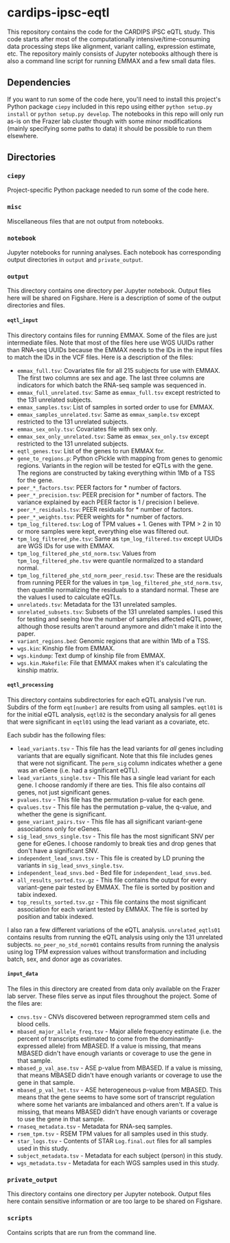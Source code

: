 # cardips-ipsc-eqtl

This repository contains the code for the CARDIPS iPSC eQTL study. This code
starts after most of the computationally intensive/time-consuming data
processing steps like alignment, variant calling, expression estimate, etc. The
repository mainly consists of Jupyter notebooks although there is also a
command line script for running EMMAX and a few small data files.

## Dependencies

If you want to run some of the code here, you'll need to install this project's
Python package `ciepy` included in this repo using either `python setup.py
install` or `python setup.py develop`. The notebooks in this repo will only run
as-is on the Frazer lab cluster though with some minor modifications (mainly
specifying some paths to data) it should be possible to run them elsewhere.

## Directories

### `ciepy`

Project-specific Python package needed to run some of the code here.

### `misc`

Miscellaneous files that are not output from notebooks.

### `notebook`

Jupyter notebooks for running analyses. Each notebook has corresponding
output directories in `output` and `private_output`.

### `output`

This directory contains one directory per Jupyter notebook. Output files here
will be shared on Figshare. Here is a description of some of the output
directories and files.

#### `eqtl_input`

This directory contains files for running EMMAX. Some of the files are just
intermediate files. Note that most of the files here use WGS UUIDs rather than
RNA-seq UUIDs because the EMMAX needs to the IDs in the input files to match
the IDs in the VCF files. Here is a description of the files:

* `emmax_full.tsv`: Covariates file for all 215 subjects for use with EMMAX.
  The first two columns are sex and age. The last three columns are indicators
for which batch the RNA-seq sample was sequenced in.
* `emmax_full_unrelated.tsv`: Same as `emmax_full.tsv` except restricted to the
  131 unrelated subjects.
* `emmax_samples.tsv`: List of samples in sorted order to use for EMMAX.
* `emmax_samples_unrelated.tsv`: Same as `emmax_sample.tsv` except restricted
  to the 131 unrelated subjects.
* `emmax_sex_only.tsv`: Covariates file with sex only.
* `emmax_sex_only_unrelated.tsv`: Same as `emmax_sex_only.tsv` except
  restricted to the 131 unrelated subjects.
* `eqtl_genes.tsv`: List of the genes to run EMMAX for.
* `gene_to_regions.p`: Python cPickle with mapping from genes to genomic
  regions. Variants in the region will be tested for eQTLs with the gene. The
regions are constructed by taking everything within 1Mb of a TSS for the gene.
* `peer_*_factors.tsv`: PEER factors for * number of factors.
* `peer_*_precision.tsv`: PEER precision for * number of factors. The variance
  explained by each PEER factor is 1 / precision I believe.
* `peer_*_residuals.tsv`: PEER residuals for * number of factors.
* `peer_*_weights.tsv`: PEER weights for * number of factors.
* `tpm_log_filtered.tsv`: Log of TPM values + 1. Genes with TPM > 2 in 10 or
  more samples were kept, everything else was filtered out.
* `tpm_log_filtered_phe.tsv`: Same as `tpm_log_filtered.tsv` except UUIDs are
  WGS IDs for use with EMMAX.
* `tpm_log_filtered_phe_std_norm.tsv`: Values from `tpm_log_filtered_phe.tsv`
  were quantile normalized to a standard normal.
* `tpm_log_filtered_phe_std_norm_peer_resid.tsv`: These are the residuals from
  running PEER for the values in `tpm_log_filtered_phe_std_norm.tsv`, then
quantile normalizing the residuals to a standard normal. These are the values I
used to calculate eQTLs.
* `unrelateds.tsv`: Metadata for the 131 unrelated samples.
* `unrelated_subsets.tsv`: Subsets of the 131 unrelated samples. I used this
  for testing and seeing how the number of samples affected eQTL power,
although those results aren't around anymore and didn't make it into the paper.
* `variant_regions.bed`: Genomic regions that are within 1Mb of a TSS.
* `wgs.kin`: Kinship file from EMMAX.
* `wgs.kindump`: Text dump of kinship file from EMMAX.
* `wgs.kin.Makefile`: File that EMMAX makes when it's calculating the kinship
  matrix.

#### `eqtl_processing`

This directory contains subdirectories for each eQTL analysis I've run. Subdirs
of the form `eqt[number]` are results from using all samples. `eqtl01` is for
the initial eQTL analysis, `eqtl02` is the secondary analysis for all genes
that were significant in `eqtl01` using the lead variant as a covariate, etc.

Each subdir has the following files:

* `lead_variants.tsv` - This file has the lead variants for *all* genes
  including variants that are equally significant. Note that this file includes
  genes that were not significant. The `perm_sig` column indicates whether a
  gene was an eGene (i.e. had a significant eQTL).
* `lead_variants_single.tsv` - This file has a single lead variant for each
  gene. I choose randomly if there are ties. This file also contains *all*
  genes, not just significant genes.
* `pvalues.tsv` - This file has the permutation p-value for each gene.
* `qvalues.tsv` - This file has the permutation p-value, the q-value, and
  whether the gene is significant.
* `gene_variant_pairs.tsv` - This file has all significant variant-gene
  associations only for eGenes.
* `sig_lead_snvs_single.tsv` - This file has the most significant SNV per gene
  for eGenes. I choose randomly to break ties and drop genes that don't have a
  significant SNV.
* `independent_lead_snvs.tsv` - This file is created by LD pruning the variants
  in `sig_lead_snvs_single.tsv`.
* `independent_lead_snvs.bed` - Bed file for `independent_lead_snvs.bed`.
* `all_results_sorted.tsv.gz` - This file contains the output for every
  variant-gene pair tested by EMMAX. The file is sorted by position and tabix
  indexed.
* `top_results_sorted.tsv.gz` - This file contains the most significant
  association for each variant tested by EMMAX. The file is sorted by position
  and tabix indexed.

I also ran a few different variations of the eQTL analysis. `unrelated_eqtls01`
contains results from running the eQTL analysis using only the 131 unrelated
subjects. `no_peer_no_std_norm01` contains results from running the analysis
using log TPM expression values without transformation and including batch,
sex, and donor age as covariates.

#### `input_data`

The files in this directory are created from data only available on the Frazer
lab server. These files serve as input files throughout the project. Some of
the files are:

* `cnvs.tsv` - CNVs discovered between reprogrammed stem cells and blood cells.
* `mbased_major_allele_freq.tsv` - Major allele frequency estimate (i.e. the
percent of transcripts estimated to come from the dominantly-expressed allele)
from MBASED. If a value is missing, that means MBASED didn't have enough
variants or coverage to use the gene in that sample.
* `mbased_p_val_ase.tsv` - ASE p-value from MBASED. If a value is missing, that
means MBASED didn't have enough variants or coverage to use the gene in that
sample.
* `mbased_p_val_het.tsv` - ASE heterogeneous p-value from MBASED. This means
that the gene seems to have some sort of transcript regulation where some het
variants are imbalanced and others aren't. If a value is missing, that means
MBASED didn't have enough variants or coverage to use the gene in that sample.
* `rnaseq_metadata.tsv` - Metadata for RNA-seq samples.
* `rsem_tpm.tsv` - RSEM TPM values for all samples used in this study.
* `star_logs.tsv` - Contents of STAR `Log.final.out` files for all samples used
in this study.
* `subject_metadata.tsv` - Metadata for each subject (person) in this study.
* `wgs_metadata.tsv` - Metadata for each WGS samples used in this study.

### `private_output`

This directory contains one directory per Jupyter notebook. Output files here
contain sensitive information or are too large to be shared on Figshare.

### `scripts`

Contains scripts that are run from the command line.
